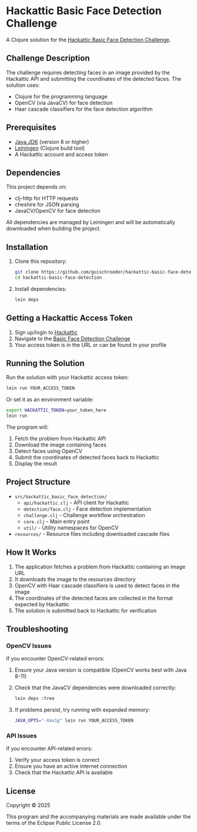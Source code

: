 # Hackattic Basic Face Detection Challenge

A Clojure solution for the [Hackattic Basic Face Detection Challenge](https://hackattic.com/challenges/basic_face_detection).

## Challenge Description

The challenge requires detecting faces in an image provided by the Hackattic API and submitting the coordinates of the detected faces. The solution uses:

- Clojure for the programming language
- OpenCV (via JavaCV) for face detection
- Haar cascade classifiers for the face detection algorithm

## Prerequisites

- [Java JDK](https://adoptopenjdk.net/) (version 8 or higher)
- [Leiningen](https://leiningen.org/) (Clojure build tool)
- A Hackattic account and access token

## Dependencies

This project depends on:
- clj-http for HTTP requests
- cheshire for JSON parsing
- JavaCV/OpenCV for face detection

All dependencies are managed by Leiningen and will be automatically downloaded when building the project.

## Installation

1. Clone this repository:
   ```bash
   git clone https://github.com/guischroeder/hackattic-basic-face-detection.git
   cd hackattic-basic-face-detection
   ```

2. Install dependencies:
   ```bash
   lein deps
   ```

## Getting a Hackattic Access Token

1. Sign up/login to [Hackattic](https://hackattic.com/)
2. Navigate to the [Basic Face Detection Challenge](https://hackattic.com/challenges/basic_face_detection)
3. Your access token is in the URL or can be found in your profile

## Running the Solution

Run the solution with your Hackattic access token:

```bash
lein run YOUR_ACCESS_TOKEN
```

Or set it as an environment variable:

```bash
export HACKATTIC_TOKEN=your_token_here
lein run
```

The program will:
1. Fetch the problem from Hackattic API
2. Download the image containing faces
3. Detect faces using OpenCV
4. Submit the coordinates of detected faces back to Hackattic
5. Display the result

## Project Structure

- `src/hackattic_basic_face_detection/`
  - `api/hackattic.clj` - API client for Hackattic
  - `detection/face.clj` - Face detection implementation
  - `challenge.clj` - Challenge workflow orchestration
  - `core.clj` - Main entry point
  - `util/` - Utility namespaces for OpenCV
- `resources/` - Resource files including downloaded cascade files

## How It Works

1. The application fetches a problem from Hackattic containing an image URL
2. It downloads the image to the resources directory
3. OpenCV with Haar cascade classifiers is used to detect faces in the image
4. The coordinates of the detected faces are collected in the format expected by Hackattic
5. The solution is submitted back to Hackattic for verification

## Troubleshooting

### OpenCV Issues

If you encounter OpenCV-related errors:

1. Ensure your Java version is compatible (OpenCV works best with Java 8-11)

2. Check that the JavaCV dependencies were downloaded correctly:
   ```bash
   lein deps :tree
   ```

3. If problems persist, try running with expanded memory:
   ```bash
   JAVA_OPTS="-Xmx1g" lein run YOUR_ACCESS_TOKEN
   ```

### API Issues

If you encounter API-related errors:

1. Verify your access token is correct
2. Ensure you have an active internet connection
3. Check that the Hackattic API is available

## License

Copyright © 2025

This program and the accompanying materials are made available under the terms of the Eclipse Public License 2.0.
